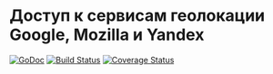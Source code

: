 # Доступ к сервисам геолокации Google, Mozilla и Yandex

[![GoDoc](https://godoc.org/github.com/geotrace/locator?status.svg)](https://godoc.org/github.com/geotrace/locator)
[![Build Status](https://travis-ci.org/geotrace/locator.svg)](https://travis-ci.org/geotrace/locator)
[![Coverage Status](https://coveralls.io/repos/geotrace/locator/badge.svg?branch=master&service=github)](https://coveralls.io/github/geotrace/locator?branch=master)
